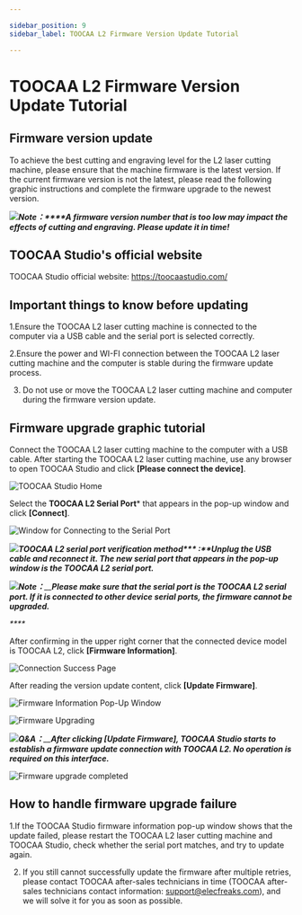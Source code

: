 ```yaml
---

sidebar_position: 9
sidebar_label: TOOCAA L2 Firmware Version Update Tutorial

---
```

# TOOCAA L2 Firmware Version Update Tutorial
## **Firmware version update**
To achieve the best cutting and engraving level for the L2 laser cutting machine, please ensure that the machine firmware is the latest version. If the current firmware version is not the latest, please read the following graphic instructions and complete the firmware upgrade to the newest version.

![](http://wiki-toocaa.oss-cn-hongkong.aliyuncs.com/call.png)_**Note：****A firmware version number that is too low may impact the effects of cutting and engraving. Please update it in time!**_

## **TOOCAA Studio's official website**
TOOCAA Studio official website: https://toocaastudio.com/

## **Important things to know before updating**
1.Ensure the TOOCAA L2 laser cutting machine is connected to the computer via a USB cable and the serial port is selected correctly.

2.Ensure the power and WI-FI connection between the TOOCAA L2 laser cutting machine and the computer is stable during the firmware update process.

3. Do not use or move the TOOCAA L2 laser cutting machine and computer during the firmware version update.

## **Firmware upgrade graphic tutorial**
Connect the TOOCAA L2 laser cutting machine to the computer with a USB cable. After starting the TOOCAA L2 laser cutting machine, use any browser to open TOOCAA Studio and click **[Please connect the device]**.

![TOOCAA Studio Home](http://wiki-toocaa.oss-cn-hongkong.aliyuncs.com/%E5%9B%BA%E4%BB%B6%E5%8D%87%E7%BA%A7/image%20(1).png)

Select the **TOOCAA L2 Serial Port*** that appears in the pop-up window and click **[Connect]**.

![Window for Connecting to the Serial Port](http://wiki-toocaa.oss-cn-hongkong.aliyuncs.com/%E5%9B%BA%E4%BB%B6%E5%8D%87%E7%BA%A7/image%20(2).png)

![](http://wiki-toocaa.oss-cn-hongkong.aliyuncs.com/call.png)_**TOOCAA L2 serial port verification method**__*** :**__**Unplug the USB cable and reconnect it. The new serial port that appears in the pop-up window is the TOOCAA L2 serial port.**_

![](http://wiki-toocaa.oss-cn-hongkong.aliyuncs.com/call.png)_**Note：**__**Please make sure that the serial port is the TOOCAA L2 serial port. If it is connected to other device serial ports, the firmware cannot be upgraded.**_

_****_

After confirming in the upper right corner that the connected device model is TOOCAA L2, click **[Firmware Information]**.

![Connection Success Page](http://wiki-toocaa.oss-cn-hongkong.aliyuncs.com/%E5%9B%BA%E4%BB%B6%E5%8D%87%E7%BA%A7/image%20(3).png)

After reading the version update content, click **[Update Firmware]**.

![Firmware Information Pop-Up Window](http://wiki-toocaa.oss-cn-hongkong.aliyuncs.com/%E5%9B%BA%E4%BB%B6%E5%8D%87%E7%BA%A7/image%20(4).png)

![Firmware Upgrading](http://wiki-toocaa.oss-cn-hongkong.aliyuncs.com/%E5%9B%BA%E4%BB%B6%E5%8D%87%E7%BA%A7/image%20(5).png)

![](http://wiki-toocaa.oss-cn-hongkong.aliyuncs.com/call.png)_**Q&A：**__**After clicking [Update Firmware], TOOCAA Studio starts to establish a firmware update connection with TOOCAA L2. No operation is required on this interface.**_

![Firmware upgrade completed](http://wiki-toocaa.oss-cn-hongkong.aliyuncs.com/%E5%9B%BA%E4%BB%B6%E5%8D%87%E7%BA%A7/image%20(6).png)

## **How to handle firmware upgrade failure**
1.If the TOOCAA Studio firmware information pop-up window shows that the update failed, please restart the TOOCAA L2 laser cutting machine and TOOCAA Studio, check whether the serial port matches, and try to update again.

2. If you still cannot successfully update the firmware after multiple retries, please contact TOOCAA after-sales technicians in time (TOOCAA after-sales technicians contact information: support@elecfreaks.com), and we will solve it for you as soon as possible.
